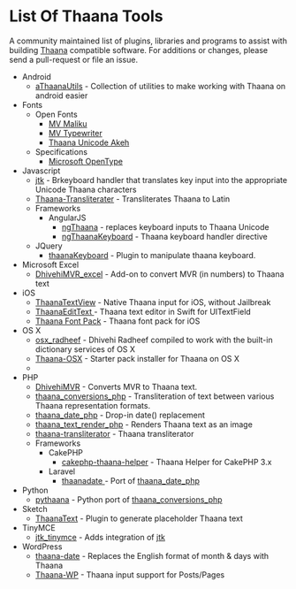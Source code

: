 # List Of Thaana Tools

A community maintained list of plugins, libraries and programs to assist with building [Thaana](https://en.wikipedia.org/wiki/Thaana) compatible software. For additions or changes, please send a pull-request or file an issue.

* Android
  * [aThaanaUtils](https://github.com/kudanai/aThaanaUtils) - Collection of utilities to make working with Thaana on android easier
* Fonts
  * Open Fonts
      * [MV Maliku](http://www.hassanhameed.com/?page_id=269)
      * [MV Typewriter](http://www.hassanhameed.com/?page_id=154) 
      * [Thaana Unicode Akeh](http://www.wazu.jp/gallery/views/View_ThaanaUnicodeAkeh.html) 
  * Specifications
      * [Microsoft OpenType](https://www.microsoft.com/typography/OpenTypeDev/thaana/intro.htm)   
* Javascript
  * [jtk](https://github.com/jawish/jtk) - Brkeyboard handler that translates key input into the appropriate Unicode Thaana characters 
  * [Thaana-Transliterater](https://github.com/ifreaker/Thaana-Transliterater) - Transliterates Thaana to Latin
  * Frameworks 
      * AngularJS
          * [ngThaana](https://github.com/raftalks/ngThaana) - replaces keyboard inputs to Thaana Unicode
          * [ngThaanaKeyboard](https://github.com/ajaaibu/ngThaanaKeyboard) - Thaana keyboard handler directive
  * JQuery
      *  [thaanaKeyboard](https://github.com/ajaaibu/thaanaKeyboard) -  Plugin to manipulate thaana keyboard.  
* Microsoft Excel
  * [DhivehiMVR_excel](https://github.com/Yoo33/DhivehiMVR_excel) - Add-on to convert MVR (in numbers) to Thaana text
* iOS
  * [ThaanaTextView](https://github.com/jinahadam/ThaanaTextView) - Native Thaana input for iOS, without Jailbreak
  * [ThaanaEditText ](https://github.com/xahy/ThaanaEditText) - Thaana text editor in Swift for UITextField
  * [Thaana Font Pack](https://medium.com/@reallynattu/install-thaana-dhivehi-fonts-on-ios-devices-249aa6401d1c) - Thaana font pack for iOS
* OS X
  * [osx_radheef](https://github.com/kudanai/osx_radheef) -  Dhivehi Radheef compiled to work with the built-in dictionary services of OS X  
  * [Thaana-OSX](https://github.com/kudanai/Thaana-OSX) - Starter pack installer for Thaana on OS X
  * 
* PHP
  * [DhivehiMVR](https://github.com/Yoo33/DhivehiMVR) - Converts MVR to Thaana text. 
  * [thaana\_conversions\_php](https://github.com/jawish/thaana_conversions_php) - Transliteration of text between various Thaana representation formats.
  * [thaana\_date\_php](https://github.com/jawish/thaana_date_php) - Drop-in date() replacement
  * [thaana\_text\_render_php](https://github.com/jawish/thaana_text_render_php) - Renders Thaana text as an image
  * [thaana-transliterator](https://github.com/naxeem/thaana-transliterator) - Thaana transliterator
  * Frameworks
      * CakePHP
          * [cakephp-thaana-helper](https://github.com/aliharis/cakephp-thaana-helper) - Thaana Helper for CakePHP 3.x
      * Laravel
          * [thaanadate ](https://github.com/ajaaibu/thaanadate) - Port of [thaana\_date\_php](https://github.com/jawish/thaana_date_php)  
* Python
  *  [pythaana](https://github.com/kudanai/pythaana) - Python port of [thaana\_conversions\_php](https://github.com/jawish/thaana_conversions_php)
* Sketch
  * [ThaanaText](https://github.com/ajaaibu/ThaanaText) - Plugin to generate placeholder Thaana text 
* TinyMCE
  * [jtk_tinymce](https://github.com/jawish/jtk_tinymce) - Adds integration of [jtk](https://github.com/jawish/jtk)
* WordPress
  * [thaana-date](https://github.com/wp-plugins/thaana-date) - Replaces the English format of month & days with Thaana
  * [Thaana-WP](https://wordpress.org/plugins/thaana-wp/) - Thaana input support for Posts/Pages 
